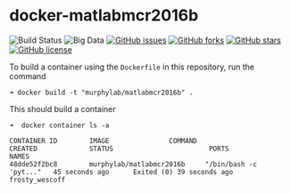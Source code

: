 # docker-matlabmcr2016b

![Build Status](https://travis-ci.org/icaoberg/docker-matlabmcr2016b.svg?branch=master)
![Big Data](https://img.shields.io/badge/big%20data-true-blue.svg)
[![GitHub issues](https://img.shields.io/github/issues/icaoberg/docker-matlabmcr2016b.svg)](https://github.com/icaoberg/docker-matlabmcr2016b/issues)
[![GitHub forks](https://img.shields.io/github/forks/icaoberg/docker-matlabmcr2016b.svg)](https://github.com/icaoberg/docker-matlabmcr2016b/network)
[![GitHub stars](https://img.shields.io/github/stars/icaoberg/docker-matlabmcr2016b.svg)](https://github.com/icaoberg/docker-matlabmcr2016b/stargazers)
[![GitHub license](https://img.shields.io/badge/license-GPLv3-blue.svg)](https://raw.githubusercontent.com/icaoberg/docker-matlabmcr2016b/master/LICENSE)

To build a container using the `Dockerfile` in this repository, run the command

```
➜ docker build -t "murphylab/matlabmcr2016b" .
```

This should build a container

```
➜  docker container ls -a

CONTAINER ID        IMAGE               COMMAND                  CREATED             STATUS                        PORTS               NAMES
48dde52f2bc8        murphylab/matlabmcr2016b     "/bin/bash -c 'pyt..."   45 seconds ago      Exited (0) 39 seconds ago                         frosty_wescoff
```
